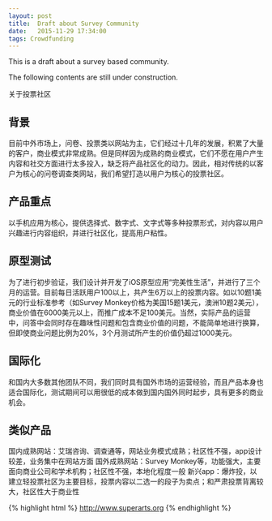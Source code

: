 ```yaml
---
layout: post
title:  Draft about Survey Community
date:   2015-11-29 17:34:00
tags: Crowdfunding
---
```


This is a draft about a survey based community.

The following contents are still under construction.

关于投票社区

背景
---
目前中外市场上，问卷、投票类以网站为主，它们经过十几年的发展，积累了大量的客户，商业模式非常成熟。但是同样因为成熟的商业模式，它们不愿在用户产生内容和社交方面进行太多投入，缺乏将产品社区化的动力。因此，相对传统的以客户为核心的问卷调查类网站，我们希望打造以用户为核心的投票社区。

产品重点
---
以手机应用为核心，提供选择式、数字式、文字式等多种投票形式，对内容以用户兴趣进行内容组织，并进行社区化，提高用户粘性。

原型测试
---
为了进行初步验证，我们设计并开发了iOS原型应用“完美性生活”，并进行了三个月的运营。目前每日活跃用户100以上，共产生6万以上的投票内容。如以10题1美元的行业标准参考（如Survey Monkey价格为美国15题1美元，澳洲10题2美元），商业价值在6000美元以上，而推广成本不足100美元。当然，实际产品的运营中，问答中会同时存在趣味性问题和包含商业价值的问题，不能简单地进行换算，但即使商业问题比例为20%，3个月测试所产生的价值仍超过1000美元。

国际化
---
和国内大多数其他团队不同，我们同时具有国外市场的运营经验，而且产品本身也适合国际化，测试期间可以用很低的成本做到国内国外同时起步，具有更多的商业机会。

类似产品
---

国内成熟网站：艾瑞咨询、调查通等，网站业务模式成熟；社区性不强，app设计较差，业务集中在网站方面
国外成熟网站：Survey Monkey等，功能强大，主要面向商业公司和学术机构；社区性不强，本地化程度一般
新兴app：爆炸投，以建立轻投票社区为主要目标，投票内容以二选一的段子为卖点；和严肃投票背离较大，社区性大于商业性

{% highlight html %}
http://www.superarts.org
{% endhighlight %}